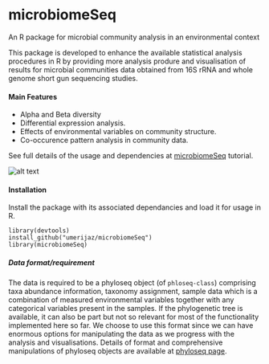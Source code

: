 # microbiomeSeq
An R package for microbial community analysis in an environmental context

This package is developed to enhance the available statistical analysis procedures in R by providing more 
analysis produre and visualisation of results for microbial communities data obtained from 16S rRNA and 
whole genome short gun sequencing studies. 

#### **Main Features**

* Alpha and Beta diversity
* Differential expression analysis.
* Effects of environmental variables on community structure.
* Co-occurence pattern analysis in community data.

See full details of the usage and dependencies at 
[microbiomeSeq](http://userweb.eng.gla.ac.uk/umer.ijaz/projects/microbiomeSeq_Tutorial.html) tutorial.

![alt text](https://github.com/umerijaz/microbiomeSeq/blob/master/disclaimer.png)

#### **Installation** 

Install the package with its associated dependancies and load it for usage in R.
```
library(devtools)
install_github("umerijaz/microbiomeSeq") 
library(microbiomeSeq)
```

##### **Data format/requirement**
The data is required to be a phyloseq object (of `phloseq-class`) comprising taxa abundance information, taxonomy assignment, 
sample data which is a combination of measured environmental variables together with any categorical variables present in 
the samples. If the phylogenetic tree is available, it can also be part but not so relevant for most of the functionality 
implemented here so far.
We choose to use this format since we can have enormous options for 
manipulating the data as we progress with the analysis and
visualisations. Details of format and comprehensive manipulations 
of phyloseq objects are available at [phyloseq page](https://github.com/joey711/phyloseq).
